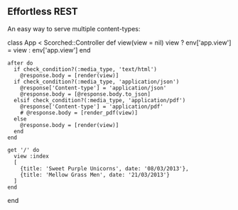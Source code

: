 Effortless REST
---------------
An easy way to serve multiple content-types:

  class App < Scorched::Controller
    def view(view = nil)
      view ? env['app.view'] = view : env['app.view']
    end
  
    after do
      if check_condition?(:media_type, 'text/html')
        @response.body = [render(view)]
      if check_condition?(:media_type, 'application/json')
        @response['Content-type'] = 'application/json'
        @response.body = [@response.body.to_json]
      elsif check_condition?(:media_type, 'application/pdf')
        @response['Content-type'] = 'application/pdf'
        # @response.body = [render_pdf(view)]
      else
        @response.body = [render(view)]
      end
    end
  
    get '/' do
      view :index
      [
        {title: 'Sweet Purple Unicorns', date: '08/03/2013'},
        {title: 'Mellow Grass Men', date: '21/03/2013'}
      ]
    end
  end
  
